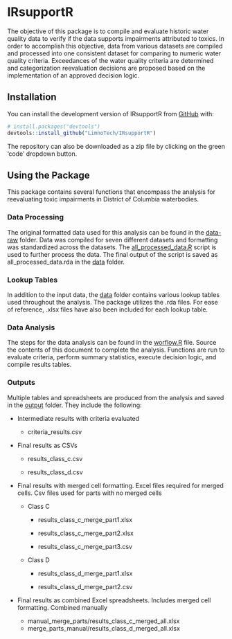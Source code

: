 
<!-- README.md is generated from README.Rmd. Please edit that file -->

# IRsupportR

<!-- badges: start -->
<!-- badges: end -->

The objective of this package is to compile and evaluate historic water
quality data to verify if the data supports impairments attributed to
toxics. In order to accomplish this objective, data from various
datasets are compiled and processed into one consistent dataset for
comparing to numeric water quality criteria. Exceedances of the water
quality criteria are determined and categorization reevaluation
decisions are proposed based on the implementation of an approved
decision logic.

## Installation

You can install the development version of IRsupportR from
[GitHub](https://github.com/) with:

``` r
# install.packages("devtools")
devtools::install_github("LimnoTech/IRsupportR")
```

The repository can also be downloaded as a zip file by clicking on the
green ‘code’ dropdown button.

## Using the Package

This package contains several functions that encompass the analysis for
reevaluating toxic impairments in District of Columbia waterbodies.

### Data Processing

The original formatted data used for this analysis can be found in the
[data-raw](https://github.com/LimnoTech/IRsupportR/tree/main/data-raw/formatted_data)
folder. Data was compiled for seven different datasets and formatting
was standardized across the datasets. The
[all_processed_data.R](https://github.com/LimnoTech/IRsupportR/blob/main/data-raw/all_processed_data.R)
script is used to further process the data. The final output of the
script is saved as all_processed_data.rda in the
[data](https://github.com/LimnoTech/IRsupportR/tree/main/data) folder.

### Lookup Tables

In addition to the input data, the
[data](https://github.com/LimnoTech/IRsupportR/tree/main/data) folder
contains various lookup tables used throughout the analysis. The package
utilizes the .rda files. For ease of reference, .xlsx files have also
been included for each lookup table.

### Data Analysis

The steps for the data analysis can be found in the
[worflow.R](https://github.com/LimnoTech/IRsupportR/blob/main/workflow.r)
file. Source the contents of this document to complete the analysis.
Functions are run to evaluate criteria, perform summary statistics,
execute decision logic, and compile results tables.

### Outputs

Multiple tables and spreadsheets are produced from the analysis and
saved in the
[output](https://github.com/LimnoTech/IRsupportR/tree/main/output)
folder. They include the following:

- Intermediate results with criteria evaluated

  - criteria_results.csv

- Final results as CSVs

  - results_class_c.csv

  - results_class_d.csv

- Final results with merged cell formatting. Excel files required for
  merged cells. Csv files used for parts with no merged cells

  - Class C

    - results_class_c\_merge_part1.xlsx

    - results_class_c\_merge_part2.xlsx

    - results_class_c\_merge_part3.csv

  - Class D

    - results_class_d\_merge_part1.xlsx

    - results_class_d\_merge_part2.csv

- Final results as combined Excel spreadsheets. Includes merged cell
  formatting. Combined manually

  - manual_merge_parts/results_class_c\_merged_all.xlsx
  - merge_parts_manual/results_class_d\_merged_all.xlsx
